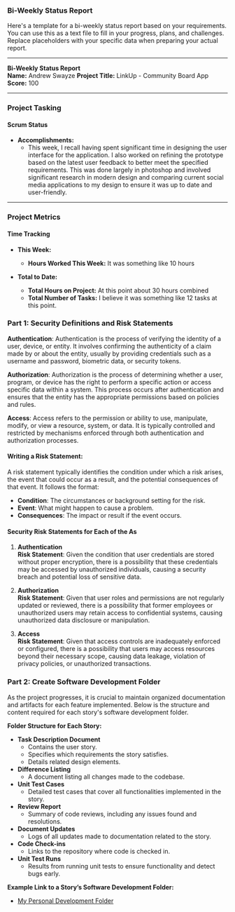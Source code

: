 ### Bi-Weekly Status Report

Here's a template for a bi-weekly status report based on your requirements. You can use this as a text file to fill in your progress, plans, and challenges. Replace placeholders with your specific data when preparing your actual report.

---

**Bi-Weekly Status Report**  
**Name:** Andrew Swayze
**Project Title:** LinkUp - Community Board App
**Score:** 100

---

### Project Tasking

#### Scrum Status

- **Accomplishments:**
  - This week, I recall having spent significant time in designing the user interface for the application. I also worked on refining the prototype based on the latest user feedback to better meet the specified requirements. This was done largely in photoshop and involved significant research in modern design and comparing current social media applications to my design to ensure it was up to date and user-friendly.

---

### Project Metrics

#### Time Tracking

- **This Week:**
  - **Hours Worked This Week:** It was something like 10 hours

- **Total to Date:**
  - **Total Hours on Project:** At this point about 30 hours combined
  - **Total Number of Tasks:** I believe it was something like 12 tasks at this point.

### Part 1: Security Definitions and Risk Statements

**Authentication**: Authentication is the process of verifying the identity of a user, device, or entity. It involves confirming the authenticity of a claim made by or about the entity, usually by providing credentials such as a username and password, biometric data, or security tokens.

**Authorization**: Authorization is the process of determining whether a user, program, or device has the right to perform a specific action or access specific data within a system. This process occurs after authentication and ensures that the entity has the appropriate permissions based on policies and rules.

**Access**: Access refers to the permission or ability to use, manipulate, modify, or view a resource, system, or data. It is typically controlled and restricted by mechanisms enforced through both authentication and authorization processes.

#### Writing a Risk Statement:
A risk statement typically identifies the condition under which a risk arises, the event that could occur as a result, and the potential consequences of that event. It follows the format:
- **Condition**: The circumstances or background setting for the risk.
- **Event**: What might happen to cause a problem.
- **Consequences**: The impact or result if the event occurs.

#### Security Risk Statements for Each of the As

1. **Authentication**  
   **Risk Statement**: Given the condition that user credentials are stored without proper encryption, there is a possibility that these credentials may be accessed by unauthorized individuals, causing a security breach and potential loss of sensitive data.

2. **Authorization**  
   **Risk Statement**: Given that user roles and permissions are not regularly updated or reviewed, there is a possibility that former employees or unauthorized users may retain access to confidential systems, causing unauthorized data disclosure or manipulation.

3. **Access**  
   **Risk Statement**: Given that access controls are inadequately enforced or configured, there is a possibility that users may access resources beyond their necessary scope, causing data leakage, violation of privacy policies, or unauthorized transactions.

### Part 2: Create Software Development Folder

As the project progresses, it is crucial to maintain organized documentation and artifacts for each feature implemented. Below is the structure and content required for each story's software development folder.

**Folder Structure for Each Story:**

- **Task Description Document**
  - Contains the user story.
  - Specifies which requirements the story satisfies.
  - Details related design elements.
- **Difference Listing**
  - A document listing all changes made to the codebase.
- **Unit Test Cases**
  - Detailed test cases that cover all functionalities implemented in the story.
- **Review Report**
  - Summary of code reviews, including any issues found and resolutions.
- **Document Updates**
  - Logs of all updates made to documentation related to the story.
- **Code Check-ins**
  - Links to the repository where code is checked in.
- **Unit Test Runs**
  - Results from running unit tests to ensure functionality and detect bugs early.

**Example Link to a Story’s Software Development Folder:**

- [My Personal Development Folder](https://github.com/RoguePiranha/CSE490PersonalDevelopment/)